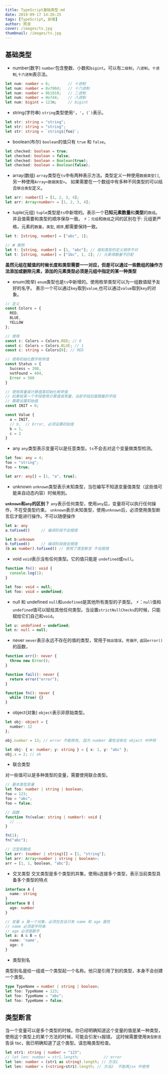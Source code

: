 ```yaml
---
title: TypeScript基础类型.md
date: 2019-09-17 14:26:25
tags: [TypeScript, 前端]
author: 周浪
cover: /images/ts.jpg
thumbnail: /images/ts.jpg
---
```


## 基础类型

- number(数字)
  `number`包含整数、小数和`bigint`。可以有`二级制`，`八进制`，`十进制`,`十六进制`表示法。

```typescript
let num: number = 6;        // 十进制
let num: number = 0xf00d;   // 十六进制
let num: number = 0b1010;   // 二进制
let num: number = 0o744;    // 八进制
let num: bigint = 123n;     // bigint
```

- string(字符串)
  `string`类型使用`"`，`'`，`` (`) ``表示。

```typescript
let str: string = "string";
let str: string = "string";
let str: string = `string${foo}`;
```

- boolean(布尔)
  `boolean`的值只有 `true` 和 `false`。

```typescript
let checked: boolean = true;
let checked: boolean = false;
let checked: boolean = Boolean(true);
let checked: boolean = Boolean(false);
```
<!-- more -->

- array(数组)
  `array`类型在`ts`中有两种表示方法。类型定义一种使用`数据类型[]`,另一种使用`Array<数据类型>`。
  如果需要在一个数组中有多种不同类型的可以结合`联合类型`定义。

```typescript
let arr: number[] = [1, 2, 3, 4];
let arr: Array<number> = [1, 2, 3, 4];
```

- tuple(元组)
  `tuple`类型是`ts`中新增的。表示一个**已知元素数量**和**类型**的`数组`。并且值需要和类型的顺序保存一致。
  ⚡️：`元组`和`数组`之间的区别在于: 元组更严格，元素的`数量`，`类型`, `顺序`,都需要保持一致。

```typescript
let t: [string, number] = ["abc", 1];

// ❌ 案例
let t: [string, number] = [1, "abc"]; // 值和类型的定义顺序不对
let t: [string, number] = ["1bc", 1, 2]; // 元素得数量不匹配
```
**虽然元组在赋值的时候长度和类型需要一一对应，但是可以通过一些数组的操作方法添加或删除元素，添加的元素类型必须是元组中指定的某一种类型**

- enum(枚举)
  `enum`类型也是`ts`中新增的。使用枚举类型可以为一组数值赋予友好的名字。
  表示一个可以通过`key`取到`value`,也可以通过`value`取到`key`的对象。

```typescript
// 定义
const Colors = {
  RED,
  BLUE,
  YELLOW
};

// 使用
const c: Colors = Colors.RED; // 0
const c: Colors = Colors.BLUE; // 1
const c: string = Colors[0]; // RED

// 使用初始化数字枚举值
const Status = {
  Success = 200,
  notFound = 404,
  Error = 500
}

// 使用常量或计算值类初始化枚举值
// 如果给某一个字段使用计算值或常量，当前字段后面跟着的字段
// 需要设置初始值
const INIT = 0;

const Value {
  a = INIT,
  // b,  // Error, 必须设置初始值
  b = 1,
  c = 2
}

```

- any
  `any`类型表示变量可以是任意类型。`ts`不会去对这个变量做类型检测。

```typescript
let foo: any = 4;
foo = "string";
foo = true;

let arr: any[] = [1, "a", true];
```

- unknown
  `unknown`类型表示未知类型，当在编写不知道变量值类型（这些值可能来自动态内容）时候用到。

**`unknown`和`any`的区别？**
`any`表示任何类型，使用`any`后，变量将可以执行任何操作，不在受类型约束。
`unknown`表示未知类型，使用`unknown`后，必须使用类型断言后才能进行操作。不可以随便操作

```typescript
let a: any
a.toFixed()     // 编译阶段不会报错

let b:unknown
b.toFixed()     // 编译阶段就会报错
(b as number).tofixed() // 使用了类型断言 不会报错
```

- void
  `void`表示没有任何类型。它的值只能是 `undefined`或`null`。

```typescript
function fn(): void {
  console.log(1);
}

let foo: void = null;
let foo: void = undefined;
```

- null 和 undefined
  `null`和`undefined`是其他所有类型的子类型。
  ⚡️：`null`值和`undefined`值可以赋给其他任何类型。当设置`strictNullChecks`的时候，只能赋给它们自己和`void`。

```typescript
let u: undefined = undefined;
let n: null = null;
```

- never
  `never`表示永远不存在的值的类型，常用于`抛出错误`，`死循环`, `返回error()`的函数，

```typescript
function err(): never {
  throw new Error();
}

function fail(): never {
  return error("error");
}

function fn(): never {
  while (true) {}
}
```

- object(对象)
  `object`表示非原始类型。

```typescript
let obj: object = {
  number: 12
};

obj.number = 13; // error 不能修改, 因为 number 属性没有在 object 中声明

let obj: { x: number; y: string } = { x: 1, y: "abc" };
obj.x = 2; // ok
```

- 联合类型

对一些值可以是多种类型的变量，需要使用联合类型。

```typescript
// 基本类型变量
let foo: number | string | boolean;
foo = 123;
foo = "abc";
foo = false;

// 函数
function fn(value: string | number): void {
  // ...
}

fn(1);
fn("abc");

// 泛型和数组
let arr: (number | string)[] = [1, "string"];
let arr: Array<number | string | boolean>;
arr = [1, 1, boolean, "abc"];
```

- 交叉类型
  交叉类型是多个类型的并集，使用`&`连接多个类型，表示当前类型具备多个类型的特点

```typescript
interface A {
  name: string
}
interface B {
  age: number
}

// 变量 a 是一个对象，必须包含且只有 name 和 age 属性
// name 必须是字符串
// age 必须是数字
let a: A & B = {
  name: 'name',
  age: 0
}
```

- 类型别名

类型别名是给一组或一个类型起一个名称。他只是引用了别的类型，本身不会创建一个类型。

```typescript
type TypeName = number | string | boolean;
let foo: TypeName = 123;
let foo: TypeName = "abc";
let foo: TypeName = false;
```

## 类型断言

当一个变量可以是多个类型的时候。你已经明确知道这个变量的值是某一种类型，使用这个类型上的某个方法的时候，可能会引发`ts`报错。
这时候需要使用`类型断言`告诉 tsc，我已明确知道了这个类型。请忽略类型检查。

```typescript
let str1: string | number = "123";
// let len: number = str1.length;           // error
let len: number = (str1 as string).length; // 方法1
let len: number = (<string>str1).length; // 方法2  不能再jsx 中使用
```
